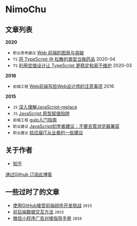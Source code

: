 # NimoChu

## 文章列表

**2020**

- `职业思考建议` [Web 前端的困局与突破 ](src/f2e_up.md)
- `TS` [将 TypeScript 中 松散的类型当做药品](posts/src/ts_go_generics.md) 2020-04
- `TS` [利用空值设计让 TypeScript 更稳定和易于维护](posts/src/zero_value_typescript.md) 2020-03

**2016**

- `前端工程` [Web前端写给Web设计师的注意事项](src/web_design_notes.md) 2016

**2015**

- `JS` [深入理解JavaScript-replace](src/js_replace.md)
- `JS` [JavaScript 原型赋值陷阱](src/js_prototype_trap.md)
- `前端工程` [gulp入门指南](src/gulp_book.md)
- `职业建议` [JavaScript初学者建议：不要去管浏览器兼容](src/ignore_browser_compatibility.md)
- `职业建议` [给应届IT从业者的一些建议](src/beginner_job_advice.md)

## 关于作者
- [知乎](http://www.zhihu.com/people/nimoc)


[通过Github 订阅此博客](src/watch.md)

## 一些过时了的文章

- [使用GitHub接受前端组件开发挑战](src/learn_js.md) `2015`
- [前后端数据交互方法](src/web_team_interface.md) `2015`
- [微信小程序广告对接指导手册](src/weapp_ad_jump.md) `2016`
